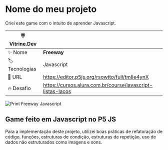 # Nome do meu projeto

Criei este game com o intuito de aprender Javascript.

| :placard: Vitrine.Dev |     |
| -------------  | --- |
| :sparkles: Nome        | **Freeway**
| :label: Tecnologias | Javascript
| :rocket: URL         | https://editor.p5js.org/rsowtto/full/tmIIe4ynX
| :fire: Desafio     | https://cursos.alura.com.br/course/javascript-listas-lacos

<!-- Inserir imagem com a #vitrinedev ao final do link -->
![Print Freeway Javascript](https://user-images.githubusercontent.com/63820646/219244714-6e19ba5b-893e-43b0-8a61-2634385e5e69.png#vitrinedev)


## Game feito em Javascript no P5 JS

Para a implementação deste projeto, utilizei boas práticas de refatoração de código, funções, estruturas de condição, estruturas de repetição, uso de dados não estruturados como imagens e sons. 
